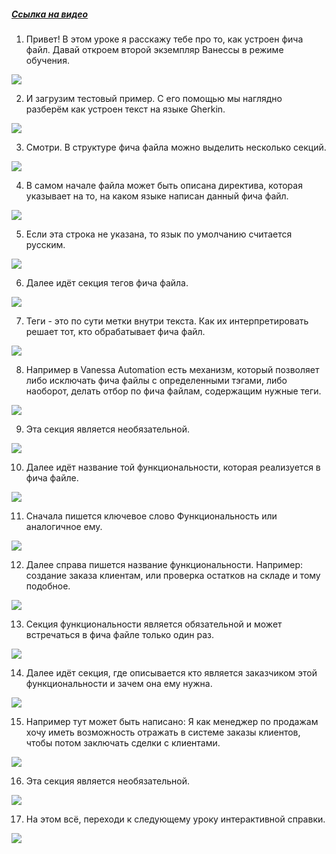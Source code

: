 ﻿##### [Ссылка на видео](https://youtu.be/pNSyLYhmlQg)

001. Привет! В этом уроке я расскажу тебе про то, как устроен фича файл. Давай откроем второй экземпляр Ванессы в режиме обучения.

![](https://vanessa-files.do.bit-erp.ru/Doc/1.2.041.1/MD/Глава03/images/000_КакУстроенFeatureФайлЗаголовокФичи.png)

002. И загрузим тестовый пример. С его помощью мы наглядно разберём как устроен текст на языке Gherkin.

![](https://vanessa-files.do.bit-erp.ru/Doc/1.2.041.1/MD/Глава03/images/005_КакУстроенFeatureФайлЗаголовокФичи.png)

003. Смотри. В структуре фича файла можно выделить несколько секций.

![](https://vanessa-files.do.bit-erp.ru/Doc/1.2.041.1/MD/Глава03/images/006_КакУстроенFeatureФайлЗаголовокФичи.png)

004. В самом начале файла может быть описана директива, которая указывает на то, на каком языке написан данный фича файл.

![](https://vanessa-files.do.bit-erp.ru/Doc/1.2.041.1/MD/Глава03/images/009_КакУстроенFeatureФайлЗаголовокФичи.png)

005. Если эта строка не указана, то язык по умолчанию считается русским.

![](https://vanessa-files.do.bit-erp.ru/Doc/1.2.041.1/MD/Глава03/images/012_КакУстроенFeatureФайлЗаголовокФичи.png)

006. Далее идёт секция тегов фича файла.

![](https://vanessa-files.do.bit-erp.ru/Doc/1.2.041.1/MD/Глава03/images/015_КакУстроенFeatureФайлЗаголовокФичи.png)

007. Теги - это по сути метки внутри текста. Как их интерпретировать решает тот, кто обрабатывает фича файл.

![](https://vanessa-files.do.bit-erp.ru/Doc/1.2.041.1/MD/Глава03/images/018_КакУстроенFeatureФайлЗаголовокФичи.png)

008. Например в Vanessa Automation есть механизм, который позволяет либо исключать фича файлы с определенными тэгами, либо наоборот, делать отбор по фича файлам, содержащим нужные теги.

![](https://vanessa-files.do.bit-erp.ru/Doc/1.2.041.1/MD/Глава03/images/019_КакУстроенFeatureФайлЗаголовокФичи.png)

009. Эта секция является необязательной.

![](https://vanessa-files.do.bit-erp.ru/Doc/1.2.041.1/MD/Глава03/images/020_КакУстроенFeatureФайлЗаголовокФичи.png)

010. Далее идёт название той функциональности, которая реализуется в фича файле.

![](https://vanessa-files.do.bit-erp.ru/Doc/1.2.041.1/MD/Глава03/images/021_КакУстроенFeatureФайлЗаголовокФичи.png)

011. Сначала пишется ключевое слово Функциональность или аналогичное ему.

![](https://vanessa-files.do.bit-erp.ru/Doc/1.2.041.1/MD/Глава03/images/024_КакУстроенFeatureФайлЗаголовокФичи.png)

012. Далее справа пишется название функциональности. Например: создание заказа клиентам, или проверка остатков на складе и тому подобное.

![](https://vanessa-files.do.bit-erp.ru/Doc/1.2.041.1/MD/Глава03/images/029_КакУстроенFeatureФайлЗаголовокФичи.png)

013. Секция функциональности является обязательной и может встречаться в фича файле только один раз.

![](https://vanessa-files.do.bit-erp.ru/Doc/1.2.041.1/MD/Глава03/images/032_КакУстроенFeatureФайлЗаголовокФичи.png)

014. Далее идёт секция, где описывается кто является заказчиком этой функциональности и зачем она ему нужна.

![](https://vanessa-files.do.bit-erp.ru/Doc/1.2.041.1/MD/Глава03/images/035_КакУстроенFeatureФайлЗаголовокФичи.png)

015. Например тут может быть написано: Я как менеджер по продажам хочу иметь возможность отражать в системе заказы клиентов, чтобы потом заключать сделки с клиентами.

![](https://vanessa-files.do.bit-erp.ru/Doc/1.2.041.1/MD/Глава03/images/038_КакУстроенFeatureФайлЗаголовокФичи.png)

016. Эта секция является необязательной.

![](https://vanessa-files.do.bit-erp.ru/Doc/1.2.041.1/MD/Глава03/images/039_КакУстроенFeatureФайлЗаголовокФичи.png)

017. На этом всё, переходи к следующему уроку интерактивной справки.

![](https://vanessa-files.do.bit-erp.ru/Doc/1.2.041.1/MD/Глава03/images/040_КакУстроенFeatureФайлЗаголовокФичи.png)

